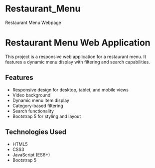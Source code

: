 # Restaurant_Menu
Restaurant Menu Webpage


# Restaurant Menu Web Application

This project is a responsive web application for a restaurant menu. It features a dynamic menu display with filtering and search capabilities.

## Features

- Responsive design for desktop, tablet, and mobile views
- Video background
- Dynamic menu item display
- Category-based filtering
- Search functionality
- Bootstrap 5 for styling and layout

## Technologies Used

- HTML5
- CSS3
- JavaScript (ES6+)
- Bootstrap 5

